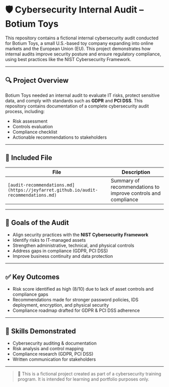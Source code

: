 # 🛡️ Cybersecurity Internal Audit – Botium Toys

This repository contains a fictional internal cybersecurity audit conducted for Botium Toys, a small U.S.-based toy company expanding into online markets and the European Union (EU). This project demonstrates how internal audits improve security posture and ensure regulatory compliance, using best practices like the NIST Cybersecurity Framework.

---

## 🔍 Project Overview

Botium Toys needed an internal audit to evaluate IT risks, protect sensitive data, and comply with standards such as **GDPR** and **PCI DSS**. This repository contains documentation of a complete cybersecurity audit process, including:

- Risk assessment
- Controls evaluation
- Compliance checklist
- Actionable recommendations to stakeholders

---

## 📂 Included File

| File | Description |
|------|-------------|
| `[audit-recommendations.md] (https://jeyfarret.github.io/audit-recommendations.md)` | Summary of recommendations to improve controls and compliance |

---

## 📌 Goals of the Audit

- Align security practices with the **NIST Cybersecurity Framework**
- Identify risks to IT-managed assets
- Strengthen administrative, technical, and physical controls
- Address gaps in compliance (GDPR, PCI DSS)
- Improve business continuity and data protection

---

## ✅ Key Outcomes

- Risk score identified as high (8/10) due to lack of asset controls and compliance gaps
- Recommendations made for stronger password policies, IDS deployment, encryption, and physical security
- Compliance roadmap drafted for GDPR & PCI DSS adherence

---

## 🧠 Skills Demonstrated

- Cybersecurity auditing & documentation
- Risk analysis and control mapping
- Compliance research (GDPR, PCI DSS)
- Written communication for stakeholders

---

> 📌 This is a fictional project created as part of a cybersecurity training program. It is intended for learning and portfolio purposes only.
